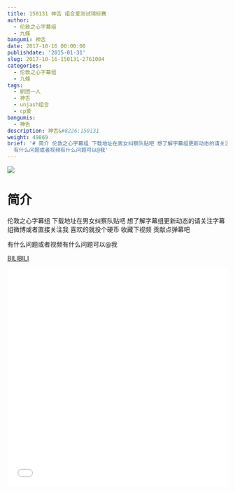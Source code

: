```yaml
---
title: 150131 神舌 组合爱测试锦标赛
author:
  - 伦敦之心字幕组
  - 九條
bangumi: 神舌
date: 2017-10-16 00:00:00
publishdate: '2015-01-31'
slug: 2017-10-16-150131-2761084
categories:
  - 伦敦之心字幕组
  - 九條
tags:
  - 剧团一人
  - 神舌
  - unjash组合
  - cp爱
bangumis:
  - 神舌
description: 神舌&#8226;150131
weight: 49869
brief: '# 简介 伦敦之心字幕组 下载地址在男女纠察队贴吧 想了解字幕组更新动态的请关注字幕组微博或者直接关注我 喜欢的就投个硬币 收藏下视频 贡献点弹幕吧
  有什么问题或者视频有什么问题可以@我'
---
```


![](https://i.imgur.com/Q5IX2Ox.jpg)

# 简介  
伦敦之心字幕组 下载地址在男女纠察队贴吧 想了解字幕组更新动态的请关注字幕组微博或者直接关注我 喜欢的就投个硬币 收藏下视频 贡献点弹幕吧

有什么问题或者视频有什么问题可以@我

  [BILIBILI](https://www.bilibili.com/video/av2761084/)


<div class="vcontainer">  <iframe class='video' src="//www.bilibili.com/blackboard/player.html?aid=2761084" width="100%" height="500" frameborder="0" allowfullscreen="allowfullscreen"></iframe></div>
